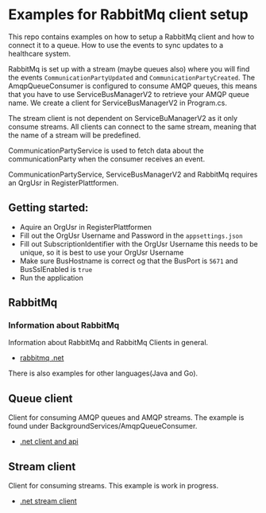 # Examples for RabbitMq client setup
This repo contains examples on how to setup a RabbitMq client and how to connect it to a queue.
How to use the events to sync updates to a healthcare system.

RabbitMq is set up with a stream (maybe queues also) where you will find the events `CommunicationPartyUpdated` and `CommunicationPartyCreated`.
The AmqpQueueConsumer is configured to consume AMQP queues, this means that you have to use ServiceBusManagerV2 to retrieve your AMQP queue name.
We create a client for ServiceBusManagerV2 in Program.cs.

The stream client is not dependent on ServiceBuManagerV2 as it only consume streams. All clients can connect to the same stream, meaning that the name of a stream will be predefined.

CommunicationPartyService is used to fetch data about the communicationParty when the consumer receives an event.

CommunicationPartyService, ServiceBusManagerV2 and RabbitMq requires an QrgUsr in RegisterPlattformen.

## Getting started:
* Aquire an OrgUsr in RegisterPlattformen
* Fill out the OrgUsr Username and Password in the `appsettings.json`
* Fill out SubscriptionIdentifier with the OrgUsr Username this needs to be unique, so it is best to use your OrgUsr Username
* Make sure BusHostname is correct og that the BusPort is `5671` and BusSslEnabled is `true`
* Run the application

## RabbitMq
### Information about RabbitMq
Information about RabbitMq and RabbitMq Clients in general. 
* [rabbitmq .net](https://www.rabbitmq.com/dotnet.html)

There is also examples for other languages(Java and Go).

## Queue client
Client for consuming AMQP queues and AMQP streams.
The example is found under BackgroundServices/AmqpQueueConsumer.
* [.net client and api](https://www.rabbitmq.com/dotnet-api-guide.html)

## Stream client
Client for consuming streams. This example is work in progress.
* [.net stream client](https://github.com/rabbitmq/rabbitmq-stream-dotnet-client)
